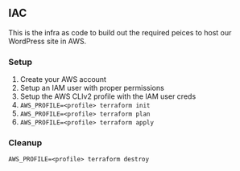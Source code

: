 ## IAC
This is the infra as code to build out the required peices to host our WordPress site in AWS.

### Setup
1. Create your AWS account
2. Setup an IAM user with proper permissions
3. Setup the AWS CLIv2 profile with the IAM user creds
4. `AWS_PROFILE=<profile> terraform init`
5. `AWS_PROFILE=<profile> terraform plan`
6. `AWS_PROFILE=<profile> terraform apply`

### Cleanup
`AWS_PROFILE=<profile> terraform destroy`
